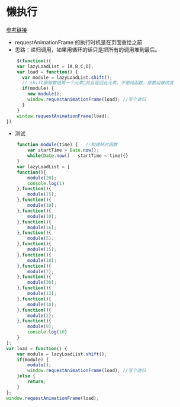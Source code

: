 # 懒执行
[参考链接](https://www.404forest.com/2016/08/15/%E4%BD%BF%E7%94%A8%20requestAnimationFrame%20%E5%AE%9E%E7%8E%B0%E6%80%A7%E8%83%BD%E4%BC%98%E5%8C%96%E4%B8%8E%E6%87%92%E6%89%A7%E8%A1%8C/)

- requestAnimationFrame 的执行时机是在页面重绘之前
- 思路：递归调用，如果用循环的话只是把所有的调用堆到最后。
```js
    $(function(){
    var lazyLoadList = [A,B,C,D];
    var load = function() {
      var module = lazyLoadList.shift();
      // shift删除数组第一个元素并且返回此元素，不是纯函数，原数组被改变
      if(module) {
        new module();
        window.requestAnimationFrame(load); //写个递归
      }
    }
    window.requestAnimationFrame(load);
})
```
- 测试
```js
    function module(time) {   //构建耗时函数
        var startTime = Date.now();
        while(Date.now() - startTime < time){}
    }
    var lazyLoadList = [
    function(){
        module(20);
        console.log(1)
    },function(){
        module(15);
    },function(){
        module(10);
    },function(){
        module(10);
    },function(){
        module(16);
    },function(){
        module(5);
    },function(){
        module(15);
    },function(){
        module(18);
    },function(){
        module(7);
    },function(){
        module(30);
    },function(){
        module(13);
    },function(){
        module(10);
    },function(){
        module(2);
    },function(){
        module(9);
        console.log(10)
    }
];
var load = function() {
    var module = lazyLoadList.shift();
    if(module) {
        module();
        window.requestAnimationFrame(load); //写个递归
    }else {
        return;
    }
};
window.requestAnimationFrame(load);
```